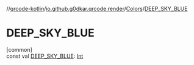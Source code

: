//[qrcode-kotlin](../../../index.md)/[io.github.g0dkar.qrcode.render](../index.md)/[Colors](index.md)/[DEEP_SKY_BLUE](-d-e-e-p_-s-k-y_-b-l-u-e.md)

# DEEP_SKY_BLUE

[common]\
const val [DEEP_SKY_BLUE](-d-e-e-p_-s-k-y_-b-l-u-e.md): [Int](https://kotlinlang.org/api/latest/jvm/stdlib/kotlin/-int/index.html)

